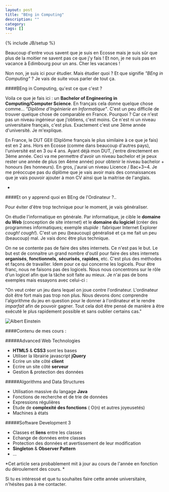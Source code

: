 ```yaml
---
layout: post
title: "BEng in Computing"
description: ""
category: 
tags: []
---
```

{% include JB/setup %}

Beaucoup d'entre vous savent que je suis en Ecosse mais je suis sûr que plus de la moitier ne savent pas ce que j'y fais ! 
Et non, je ne suis pas en vacance à Edimbourg pour un ans. Cher les vacances ! 

Non non, je suis ici pour étudier. Mais étudier quoi ? Et que signifie *"BEng in Computing"* ?
Je vais de suite vous parler de tout ça. 

####BEng in Computing, qu'est ce que c'est ?

<!-- break -->

Voila ce que je fais ici : un **Bachelor of Engineering in Computing/Computer Science**. En français cela donne quelque chose comme... *"Diplôme d'Ingénierie en Informatique"*. C'est un peu difficile de trouver quelque chose de comparable en France. Pourquoi ? Car ce n'est pas un niveau ingénieur que j'obtiens, c'est moins. Ce n'est ni un niveau universitaire français, c'est plus. Exactement c'est une 3ème année d'université. Je m'explique. 

En France, le DUT GEII (Diplôme français le plus similaire à ce que je fais) est en 2 ans. Hors en Ecosse (comme dans beaucoup d'autres pays), l'université est en 3 ou 4 ans. Ayant déjà mon DUT, j'entre directement en 3ème année. Ceci va me permettre d'avoir un niveau bachelor et je peux rester une année de plus (en 4ème année) pour obtenir le niveau bachelor + honours (les honneurs). 
En gros, j'aurai un niveau Licence / Bac+3~4. Je me préoccupe pas du diplôme que je vais avoir mais des connaissances que je vais pouvoir ajouter à mon CV ainsi que la maitrise de l'anglais. 

-
####Et on y apprend quoi en BEng de l'Ordinateur ?..

Pour éviter d'être trop technique pour le moment, je vais généraliser. 

On étudie l'informatique en générale. Par informatique, je cible le **domaine du Web** (conception de site internet) et le **domaine du logiciel** (créer des programmes informatiques; exemple *stupide* : fabriquer Internet Explorer *cough! cough!*). C'est un peu (beaucoup) généralisé et ça me fait un peu (beaucoup) mal. Je vais donc être plus technique. 

On ne se contente pas de faire des sites internets. Ce n'est pas le but. Le but est de connaitre un grand nombre d'outil pour faire des sites internets **organisés**, **fonctionnels**, **sécurisés**, **rapides**, etc. C'est plus des méthodes et façons de travailler. 
Idem pour ce qui concerne les logicels. Pour être franc, nous ne faisons pas des logicels. Nous nous concentrons sur le rôle d'un logicel afin que la tâche soit faite au mieux. Je n'ai pas de bons exemples mais essayons avec celui-ci : 

"On veut créer un jeu dans lequel on joue contre l'ordinateur. L'ordinateur doit être fort mais pas trop non plus. Nous devons donc comprendre l'algorithme du jeu en question pour le donner à l'ordinateur et le rendre *imparfait* afin de pouvoir gagner. Tout cela doit être pensé de manière à être exécuté le plus rapidement possible et sans oublier certains cas."

<img src="{{BASE_PATH}}/data/albert.jpg" title="Albert Einstein" />

####Contenu de mes cours :

#####Advanced Web Technologies

- **HTML5** & **CSS3** sont les bases
- Utiliser la librairie javascript **jQuery**
- Ecrire un site côté **client**
- Ecrire un site côté **serveur**
- Gestion & protection des données

#####Algorithms and Data Structures

- Utilisation massive du langage **Java**
- Fonctions de recherche et de trie de données
- Expressions régulières
- Etude de **complexité des fonctions** ( O(n) et autres joyeusetés)
- Machines à états

#####Software Development 3

- Classes et **liens** entre les classes
- Echange de données entre classes
- Protection des données et avertissement de leur modification
- **Singleton** & **Observer Pattern**
- ...

*Cet article sera probablement mit à jour au cours de l'année en fonction du déroulement des cours. *

Si tu es intéressé et que tu souhaites faire cette année universitaire, n'hésites pas à me contacter. 

